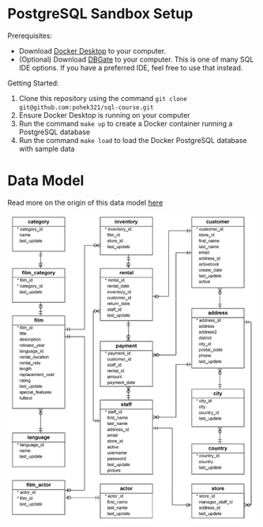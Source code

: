 # PostgreSQL Sandbox Setup

Prerequisites:
- Download [Docker Desktop](https://www.docker.com/products/docker-desktop/) to your computer.
- (Optional) Download [DBGate](https://dbgate.org/) to your computer. This is one of many SQL IDE options. If you have a preferred IDE, feel free to use that instead.

Getting Started:
1. Clone this repository using the command `git clone git@github.com:pohek321/sql-course.git`
2. Ensure Docker Desktop is running on your computer
3. Run the command `make up` to create a Docker container running a PostgreSQL database
4. Run the command `make load` to load the Docker PostgreSQL database with sample data

# Data Model
Read more on the origin of this data model [here](https://www.postgresqltutorial.com/postgresql-getting-started/postgresql-sample-database/)

![erd](dvdrental_erd.png)
